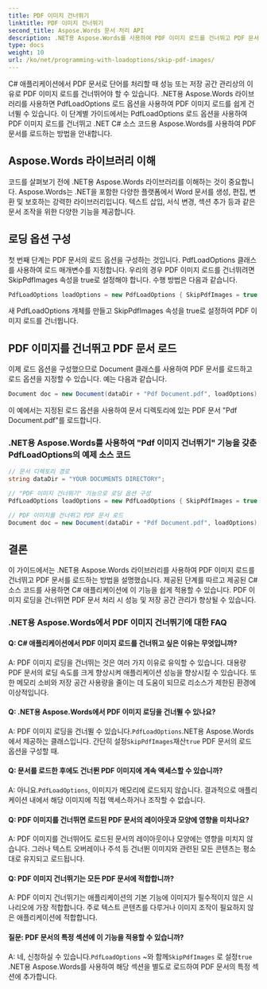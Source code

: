 ```yaml
---
title: PDF 이미지 건너뛰기
linktitle: PDF 이미지 건너뛰기
second_title: Aspose.Words 문서 처리 API
description: .NET용 Aspose.Words를 사용하여 PDF 이미지 로드를 건너뛰고 PDF 문서를 로드하는 방법을 알아보세요.
type: docs
weight: 10
url: /ko/net/programming-with-loadoptions/skip-pdf-images/
---
```

C# 애플리케이션에서 PDF 문서로 단어를 처리할 때 성능 또는 저장 공간 관리상의 이유로 PDF 이미지 로드를 건너뛰어야 할 수 있습니다. .NET용 Aspose.Words 라이브러리를 사용하면 PdfLoadOptions 로드 옵션을 사용하여 PDF 이미지 로드를 쉽게 건너뛸 수 있습니다. 이 단계별 가이드에서는 PdfLoadOptions 로드 옵션을 사용하여 PDF 이미지 로드를 건너뛰고 .NET C# 소스 코드용 Aspose.Words를 사용하여 PDF 문서를 로드하는 방법을 안내합니다.

## Aspose.Words 라이브러리 이해

코드를 살펴보기 전에 .NET용 Aspose.Words 라이브러리를 이해하는 것이 중요합니다. Aspose.Words는 .NET을 포함한 다양한 플랫폼에서 Word 문서를 생성, 편집, 변환 및 보호하는 강력한 라이브러리입니다. 텍스트 삽입, 서식 변경, 섹션 추가 등과 같은 문서 조작을 위한 다양한 기능을 제공합니다.

## 로딩 옵션 구성

첫 번째 단계는 PDF 문서의 로드 옵션을 구성하는 것입니다. PdfLoadOptions 클래스를 사용하여 로드 매개변수를 지정합니다. 우리의 경우 PDF 이미지 로드를 건너뛰려면 SkipPdfImages 속성을 true로 설정해야 합니다. 수행 방법은 다음과 같습니다.

```csharp
PdfLoadOptions loadOptions = new PdfLoadOptions { SkipPdfImages = true };
```

새 PdfLoadOptions 개체를 만들고 SkipPdfImages 속성을 true로 설정하여 PDF 이미지 로드를 건너뜁니다.

## PDF 이미지를 건너뛰고 PDF 문서 로드

이제 로드 옵션을 구성했으므로 Document 클래스를 사용하여 PDF 문서를 로드하고 로드 옵션을 지정할 수 있습니다. 예는 다음과 같습니다.

```csharp
Document doc = new Document(dataDir + "Pdf Document.pdf", loadOptions);
```

이 예에서는 지정된 로드 옵션을 사용하여 문서 디렉토리에 있는 PDF 문서 "Pdf Document.pdf"를 로드합니다.

### .NET용 Aspose.Words를 사용하여 "Pdf 이미지 건너뛰기" 기능을 갖춘 PdfLoadOptions의 예제 소스 코드

```csharp
// 문서 디렉토리 경로
string dataDir = "YOUR DOCUMENTS DIRECTORY";

// "PDF 이미지 건너뛰기" 기능으로 로딩 옵션 구성
PdfLoadOptions loadOptions = new PdfLoadOptions { SkipPdfImages = true };

// PDF 이미지를 건너뛰고 PDF 문서 로드
Document doc = new Document(dataDir + "Pdf Document.pdf", loadOptions);
```

## 결론

이 가이드에서는 .NET용 Aspose.Words 라이브러리를 사용하여 PDF 이미지 로드를 건너뛰고 PDF 문서를 로드하는 방법을 설명했습니다. 제공된 단계를 따르고 제공된 C# 소스 코드를 사용하면 C# 애플리케이션에 이 기능을 쉽게 적용할 수 있습니다. PDF 이미지 로딩을 건너뛰면 PDF 문서 처리 시 성능 및 저장 공간 관리가 향상될 수 있습니다.

### .NET용 Aspose.Words에서 PDF 이미지 건너뛰기에 대한 FAQ

#### Q: C# 애플리케이션에서 PDF 이미지 로드를 건너뛰고 싶은 이유는 무엇입니까?

A: PDF 이미지 로딩을 건너뛰는 것은 여러 가지 이유로 유익할 수 있습니다. 대용량 PDF 문서의 로딩 속도를 크게 향상시켜 애플리케이션 성능을 향상시킬 수 있습니다. 또한 메모리 소비와 저장 공간 사용량을 줄이는 데 도움이 되므로 리소스가 제한된 환경에 이상적입니다.

#### Q: .NET용 Aspose.Words에서 PDF 이미지 로딩을 건너뛸 수 있나요?

 A: PDF 이미지 로딩을 건너뛸 수 있습니다.`PdfLoadOptions`.NET용 Aspose.Words에서 제공하는 클래스입니다. 간단히 설정`SkipPdfImages`재산`true` PDF 문서의 로드 옵션을 구성할 때.

#### Q: 문서를 로드한 후에도 건너뛴 PDF 이미지에 계속 액세스할 수 있습니까?

 A: 아니요.`PdfLoadOptions`, 이미지가 메모리에 로드되지 않습니다. 결과적으로 애플리케이션 내에서 해당 이미지에 직접 액세스하거나 조작할 수 없습니다.

#### Q: PDF 이미지를 건너뛰면 로드된 PDF 문서의 레이아웃과 모양에 영향을 미치나요?

A: PDF 이미지를 건너뛰어도 로드된 문서의 레이아웃이나 모양에는 영향을 미치지 않습니다. 그러나 텍스트 오버레이나 주석 등 건너뛴 이미지와 관련된 모든 콘텐츠는 평소대로 유지되고 로드됩니다.

#### Q: PDF 이미지 건너뛰기는 모든 PDF 문서에 적합합니까?

A: PDF 이미지 건너뛰기는 애플리케이션의 기본 기능에 이미지가 필수적이지 않은 시나리오에 가장 적합합니다. 주로 텍스트 콘텐츠를 다루거나 이미지 조작이 필요하지 않은 애플리케이션에 적합합니다.

#### 질문: PDF 문서의 특정 섹션에 이 기능을 적용할 수 있습니까?

 A: 네, 신청하실 수 있습니다.`PdfLoadOptions` ~와 함께`SkipPdfImages` 로 설정`true` .NET용 Aspose.Words를 사용하여 해당 섹션을 별도로 로드하여 PDF 문서의 특정 섹션에 추가합니다.